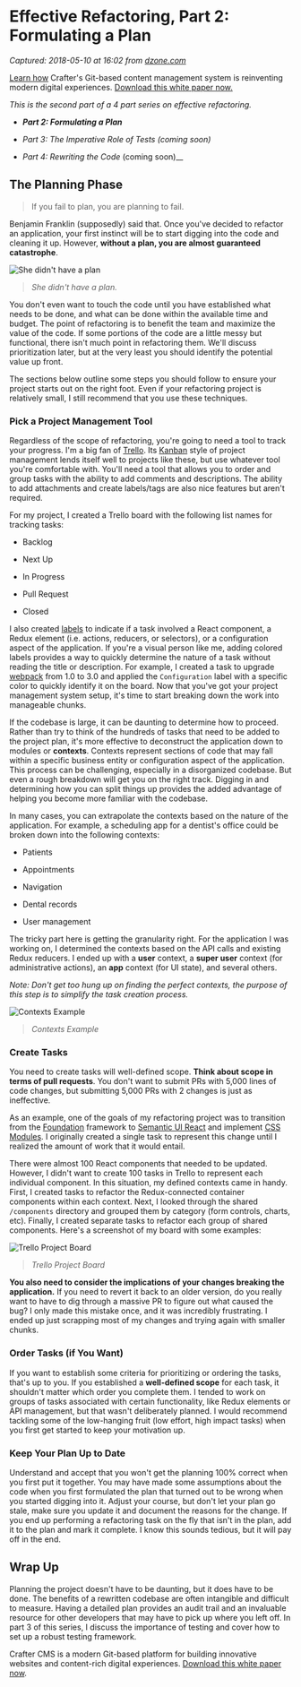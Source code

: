 # Effective Refactoring, Part 2: Formulating a Plan

_Captured: 2018-05-10 at 16:02 from [dzone.com](https://dzone.com/articles/effective-refactoring-part-2-formulating-a-plan)_

[Learn how](https://dzone.com/go?i=290424&u=https%3A%2F%2Fcraftersoftware.com%2Fresources%2Fwhite-papers%2Ffive-reasons-you-need-a-git-based-cms%3Futm_source%3Ddz) Crafter's Git-based content management system is reinventing modern digital experiences. [Download this white paper now.](https://dzone.com/go?i=290424&u=https%3A%2F%2Fcraftersoftware.com%2Fresources%2Fwhite-papers%2Ffive-reasons-you-need-a-git-based-cms%3Futm_source%3Ddz)

_This is the second part of a 4 part series on effective refactoring._

  * **_Part 2: Formulating a Plan_**

  * _Part 3: The Imperative Role of Tests (coming soon)_

  * _Part 4: Rewriting the Code_ (coming soon)__

## The Planning Phase

> If you fail to plan, you are planning to fail. 

Benjamin Franklin (supposedly) said that. Once you've decided to refactor an application, your first instinct will be to start digging into the code and cleaning it up. However, **without a plan, you are almost guaranteed catastrophe**.

![She didn't have a plan](https://dzone.com/storage/temp/8466524-catastrophe.png)

> _She didn't have a plan._

You don't even want to touch the code until you have established what needs to be done, and what can be done within the available time and budget. The point of refactoring is to benefit the team and maximize the value of the code. If some portions of the code are a little messy but functional, there isn't much point in refactoring them. We'll discuss prioritization later, but at the very least you should identify the potential value up front.

The sections below outline some steps you should follow to ensure your project starts out on the right foot. Even if your refactoring project is relatively small, I still recommend that you use these techniques.

### Pick a Project Management Tool

Regardless of the scope of refactoring, you're going to need a tool to track your progress. I'm a big fan of [Trello](https://trello.com/). Its [Kanban](https://en.wikipedia.org/wiki/Kanban_%28development%29) style of project management lends itself well to projects like these, but use whatever tool you're comfortable with. You'll need a tool that allows you to order and group tasks with the ability to add comments and descriptions. The ability to add attachments and create labels/tags are also nice features but aren't required.

For my project, I created a Trello board with the following list names for tracking tasks:

  * Backlog 

  * Next Up

  * In Progress

  * Pull Request

  * Closed

I also created [labels](https://blog.trello.com/taco-tuesdays-learning-to-love-labels) to indicate if a task involved a React component, a Redux element (i.e. actions, reducers, or selectors), or a configuration aspect of the application. If you're a visual person like me, adding colored labels provides a way to quickly determine the nature of a task without reading the title or description. For example, I created a task to upgrade [webpack](https://webpack.js.org/) from 1.0 to 3.0 and applied the `Configuration` label with a specific color to quickly identify it on the board. Now that you've got your project management system setup, it's time to start breaking down the work into manageable chunks.

If the codebase is large, it can be daunting to determine how to proceed. Rather than try to think of the hundreds of tasks that need to be added to the project plan, it's more effective to deconstruct the application down to modules or **contexts**. Contexts represent sections of code that may fall within a specific business entity or configuration aspect of the application. This process can be challenging, especially in a disorganized codebase. But even a rough breakdown will get you on the right track. Digging in and determining how you can split things up provides the added advantage of helping you become more familiar with the codebase.

In many cases, you can extrapolate the contexts based on the nature of the application. For example, a scheduling app for a dentist's office could be broken down into the following contexts:

  * Patients

  * Appointments

  * Navigation

  * Dental records

  * User management

The tricky part here is getting the granularity right. For the application I was working on, I determined the contexts based on the API calls and existing Redux reducers. I ended up with a **user** context, a **super user** context (for administrative actions), an **app** context (for UI state), and several others.

_Note: Don't get too hung up on finding the perfect contexts, the purpose of this step is to simplify the task creation process._

![Contexts Example](https://dzone.com/storage/temp/8466538-contexts.png)

> _Contexts Example_

### Create Tasks

You need to create tasks will well-defined scope. **Think about scope in terms of pull requests**. You don't want to submit PRs with 5,000 lines of code changes, but submitting 5,000 PRs with 2 changes is just as ineffective.

As an example, one of the goals of my refactoring project was to transition from the [Foundation](https://foundation.zurb.com/) framework to [Semantic UI React](https://react.semantic-ui.com/introduction) and implement [CSS Modules](https://github.com/css-modules/css-modules). I originally created a single task to represent this change until I realized the amount of work that it would entail.

There were almost 100 React components that needed to be updated. However, I didn't want to create 100 tasks in Trello to represent each individual component. In this situation, my defined contexts came in handy. First, I created tasks to refactor the Redux-connected container components within each context. Next, I looked through the shared `/components` directory and grouped them by category (form controls, charts, etc). Finally, I created separate tasks to refactor each group of shared components. Here's a screenshot of my board with some examples:

![Trello Project Board](https://dzone.com/storage/temp/8466539-trello-board.png)

> _Trello Project Board_

**You also need to consider the implications of your changes breaking the application.** If you need to revert it back to an older version, do you really want to have to dig through a massive PR to figure out what caused the bug? I only made this mistake once, and it was incredibly frustrating. I ended up just scrapping most of my changes and trying again with smaller chunks.

### Order Tasks (if You Want)

If you want to establish some criteria for prioritizing or ordering the tasks, that's up to you. If you established a **well-defined scope** for each task, it shouldn't matter which order you complete them. I tended to work on groups of tasks associated with certain functionality, like Redux elements or API management, but that wasn't deliberately planned. I would recommend tackling some of the low-hanging fruit (low effort, high impact tasks) when you first get started to keep your motivation up.

### Keep Your Plan Up to Date

Understand and accept that you won't get the planning 100% correct when you first put it together. You may have made some assumptions about the code when you first formulated the plan that turned out to be wrong when you started digging into it. Adjust your course, but don't let your plan go stale, make sure you update it and document the reasons for the change. If you end up performing a refactoring task on the fly that isn't in the plan, add it to the plan and mark it complete. I know this sounds tedious, but it will pay off in the end.

## Wrap Up

Planning the project doesn't have to be daunting, but it does have to be done. The benefits of a rewritten codebase are often intangible and difficult to measure. Having a detailed plan provides an audit trail and an invaluable resource for other developers that may have to pick up where you left off. In part 3 of this series, I discuss the importance of testing and cover how to set up a robust testing framework.

Crafter CMS is a modern Git-based platform for building innovative websites and content-rich digital experiences. [Download this white paper now](https://dzone.com/go?i=282430&u=https%3A%2F%2Fcraftersoftware.com%2Fresources%2Fwhite-papers%2Ffive-reasons-you-need-a-git-based-cms%3Fdzone).
